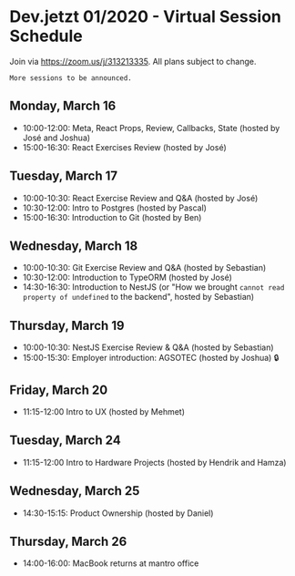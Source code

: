 # Dev.jetzt 01/2020 - Virtual Session Schedule
Join via https://zoom.us/j/313213335. All plans subject to change. 

`More sessions to be announced.`

## Monday, March 16
* 10:00-12:00: Meta, React Props, Review, Callbacks, State (hosted by José and Joshua)
* 15:00-16:30: React Exercises Review (hosted by José)

## Tuesday, March 17
* 10:00-10:30: React Exercise Review and Q&A (hosted by José)
* 10:30-12:00: Intro to Postgres (hosted by Pascal)
* 15:00-16:30: Introduction to Git (hosted by Ben)

## Wednesday, March 18
* 10:00-10:30: Git Exercise Review and Q&A (hosted by Sebastian)
* 10:30-12:00: Introduction to TypeORM (hosted by José)
* 14:30-16:30: Introduction to NestJS (or "How we brought `cannot read property of undefined` to the backend", hosted by Sebastian)

## Thursday, March 19
* 10:00-10:30: NestJS Exercise Review & Q&A (hosted by Sebastian)
* 15:00-15:30: Employer introduction: AGSOTEC (hosted by Joshua) 🔒

## Friday, March 20
* 11:15-12:00 Intro to UX (hosted by Mehmet)

## Tuesday, March 24
* 11:15-12:00 Intro to Hardware Projects (hosted by Hendrik and Hamza)

## Wednesday, March 25
* 14:30-15:15: Product Ownership (hosted by Daniel)

## Thursday, March 26
* 14:00-16:00: MacBook returns at mantro office
